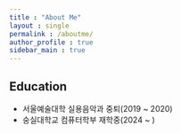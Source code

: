 ```yaml
---
title : "About Me"
layout : single
permalink : /aboutme/
author_profile : true
sidebar_main : true
---
```


## Education
- 서울예술대학 실용음악과 중퇴(2019 ~ 2020)
- 숭실대학교 컴퓨터학부 재학중(2024 ~ )